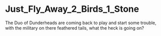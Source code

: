 # Just_Fly_Away_2_Birds_1_Stone
 The Duo of Dunderheads are coming back to play and start some trouble, with the military on there feathered tails, what the heck is going on?
